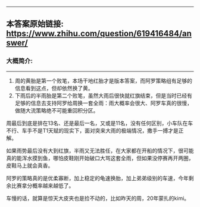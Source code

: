 ----------------------------------------
## 本答案原始链接: https://www.zhihu.com/question/619416484/answer/
### 大概简介: 
----------------------------------------
 1. 周的黄胎是第一个败笔，本场干地红胎才是版本答案，而阿罗策略组有足够的信息看到这点，但却依然换了黄。
 2. 下雨后的半雨胎是第二个败笔，虽然大雨后很快就红旗结束，但是当时已经有足够的信息去支持阿罗给周换一套全雨：雨大概率会很大、阿罗车真的很慢，做随大流策略绝不可能重回积分区。

周最后到底是排在13名、还是最后一名，又或是11名，没有任何区别，小车队在车不行、车手不是T1天赋的现实下，面对突来大雨的极端情况，撒手一搏才是正解。

如果雨势最后没有大到红旗，半雨又无法胜任，在大家都在开船的情况下，很可能真的能浑水摸到鱼，哪怕皮鞋刚开始破口大骂这套全雨，但如果没停赛再开两圈，皮鞋马上就会真香。

阿罗的策略真的是优柔寡断，加上稳定的龟速换胎，加上弟弟级别的车速，今年剩余比赛拿分概率越来越低了。

车慢的话，就算是惊天大皮夹也是捡不动的，比如昨天的周，20年蒙扎的kimi。